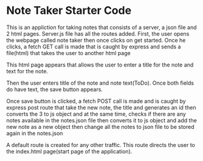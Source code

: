 # Note Taker Starter Code

This is an appliction for taking notes that consists of a server, a json file and 2 html pages.
Server.js file has all the routes added.
First, the user opens the webpage called note taker then once clicks on get started. Once he clicks, a fetch GET call is made 
that is caught by express and sends a file(html) that takes the user to another html page 

This html page appears that allows the user to enter a title for the note and text for the note. 

Then the user enters title of the note and note text(ToDo). Once both fields do have text,
the save button appears. 

Once save button is clicked, a fetch POST call is made and is caught by express post route that take the new note, the title and generates an id then converts the 3 to js object and at the same time, checks if there are any notes available in the notes.json file then converts it to js object and add the new note as a new object then change all the notes to json file to be stored again in the notes.json

A default route is created for any other traffic. This route directs the user to the index.html page(start page of the application).



